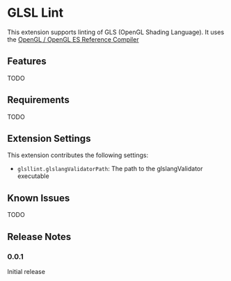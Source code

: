 # GLSL Lint
This extension supports linting of GLS (OpenGL Shading Language).
It uses the [OpenGL / OpenGL ES Reference Compiler](https://www.khronos.org/opengles/sdk/tools/Reference-Compiler/)

## Features
TODO

## Requirements
TODO

## Extension Settings
This extension contributes the following settings:

* `glsllint.glslangValidatorPath`: The path to the glslangValidator executable

## Known Issues
TODO

## Release Notes
### 0.0.1
Initial release
